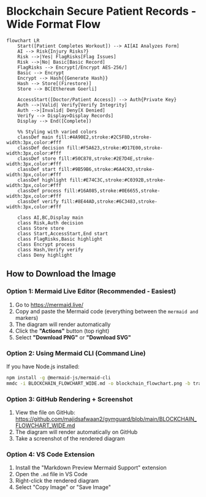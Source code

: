 # Blockchain Secure Patient Records - Wide Format Flow

```mermaid
flowchart LR
    Start([Patient Completes Workout]) --> AI[AI Analyzes Form]
    AI --> Risk{Injury Risks?}
    Risk -->|Yes| FlagRisks[Flag Issues]
    Risk -->|No| Basic[Basic Record]
    FlagRisks --> Encrypt[/Encrypt AES-256/]
    Basic --> Encrypt
    Encrypt --> Hash{{Generate Hash}}
    Hash --> Store[(Firestore)]
    Store --> BC[Ethereum Goerli]
    
    AccessStart([Doctor/Patient Access]) --> Auth{Private Key}
    Auth -->|Valid| Verify[Verify Integrity]
    Auth -->|Invalid| Deny[X Denied]
    Verify --> Display>Display Records]
    Display --> End([Complete])
    
    %% Styling with varied colors
    classDef main fill:#4A90E2,stroke:#2C5F8D,stroke-width:3px,color:#fff
    classDef decision fill:#F5A623,stroke:#D17E00,stroke-width:3px,color:#fff
    classDef store fill:#50C878,stroke:#2E7D4E,stroke-width:3px,color:#fff
    classDef start fill:#9B59B6,stroke:#6A4C93,stroke-width:3px,color:#fff
    classDef highlight fill:#E74C3C,stroke:#C0392B,stroke-width:3px,color:#fff
    classDef process fill:#16A085,stroke:#0E6655,stroke-width:3px,color:#fff
    classDef verify fill:#8E44AD,stroke:#6C3483,stroke-width:3px,color:#fff
    
    class AI,BC,Display main
    class Risk,Auth decision
    class Store store
    class Start,AccessStart,End start
    class FlagRisks,Basic highlight
    class Encrypt process
    class Hash,Verify verify
    class Deny highlight
```

## How to Download the Image

### Option 1: Mermaid Live Editor (Recommended - Easiest)
1. Go to https://mermaid.live/
2. Copy and paste the Mermaid code (everything between the ```mermaid and ``` markers)
3. The diagram will render automatically
4. Click the **"Actions"** button (top right)
5. Select **"Download PNG"** or **"Download SVG"**

### Option 2: Using Mermaid CLI (Command Line)
If you have Node.js installed:
```bash
npm install -g @mermaid-js/mermaid-cli
mmdc -i BLOCKCHAIN_FLOWCHART_WIDE.md -o blockchain_flowchart.png -b transparent
```

### Option 3: GitHub Rendering + Screenshot
1. View the file on GitHub: https://github.com/majidsafwaan2/gymguard/blob/main/BLOCKCHAIN_FLOWCHART_WIDE.md
2. The diagram will render automatically on GitHub
3. Take a screenshot of the rendered diagram

### Option 4: VS Code Extension
1. Install the "Markdown Preview Mermaid Support" extension
2. Open the `.md` file in VS Code
3. Right-click the rendered diagram
4. Select "Copy Image" or "Save Image"

